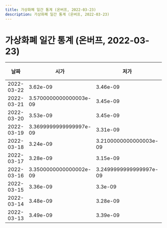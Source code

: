 ```yaml
---
title: 가상화폐 일간 통계 (온버프, 2022-03-23)
description: 가상화폐 일간 통계 (온버프, 2022-03-23)
---
```


가상화폐 일간 통계 (온버프, 2022-03-23)
===

|날짜|시가|저가|고가|종가|비고|
|--|--|--|--|--|--|
|2022-03-22|3.62e-09|3.46e-09|3.69e-09|3.5599999999999997e-09|    |
|2022-03-21|3.5700000000000003e-09|3.45e-09|3.7e-09|3.62e-09|    |
|2022-03-20|3.53e-09|3.45e-09|3.8e-09|3.5700000000000003e-09|    |
|2022-03-19|3.3699999999999997e-09|3.31e-09|3.63e-09|3.49e-09|    |
|2022-03-18|3.24e-09|3.2100000000000003e-09|3.7500000000000005e-09|3.3699999999999997e-09|    |
|2022-03-17|3.28e-09|3.15e-09|3.31e-09|3.24e-09|    |
|2022-03-16|3.3500000000000002e-09|3.2499999999999997e-09|3.53e-09|3.3e-09|    |
|2022-03-15|3.36e-09|3.3e-09|3.48e-09|3.3500000000000002e-09|    |
|2022-03-14|3.48e-09|3.28e-09|3.49e-09|3.39e-09|    |
|2022-03-13|3.49e-09|3.39e-09|3.5200000000000003e-09|3.49e-09|    |
